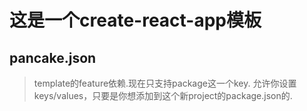 # 这是一个create-react-app模板

## pancake.json

> template的feature依赖.现在只支持package这一个key.
允许你设置keys/values，只要是你想添加到这个新project的package.json的.

